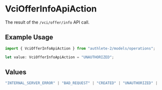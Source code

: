 # VciOfferInfoApiAction

The result of the `/vci/offer/info` API call.

## Example Usage

```typescript
import { VciOfferInfoApiAction } from "authlete-2/models/operations";

let value: VciOfferInfoApiAction = "UNAUTHORIZED";
```

## Values

```typescript
"INTERNAL_SERVER_ERROR" | "BAD_REQUEST" | "CREATED" | "UNAUTHORIZED" | "FORBIDDEN" | "JSON" | "JWT" | "OK"
```